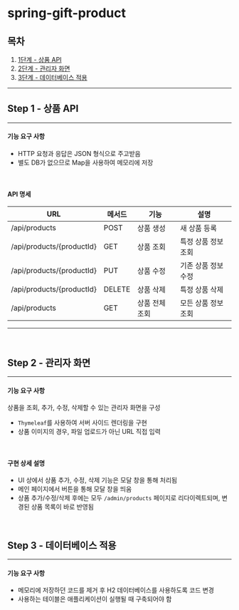# spring-gift-product


## 목차

1. [1단계 - 상품 API](#step-1---상품-api)
2. [2단계 - 관리자 화면](#step-2---관리자-화면)
3. [3단계 - 데이터베이스 적용](#step-3---데이터베이스-적용)

---

## Step 1 - 상품 API

---

#### 기능 요구 사항

- HTTP 요청과 응답은 JSON 형식으로 주고받음
- 별도 DB가 없으므로 Map을 사용하여 메모리에 저장

<br>

#### API 명세 

| URL                  | 메서드  | 기능    | 설명           |
|----------------------|------|-------|--------------|
| /api/products        | POST | 상품 생성 | 새 상품 등록      |
| /api/products/{productId} | GET  | 상품 조회 | 특정 상품 정보 조회  |
| /api/products/{productId} | PUT  | 상품 수정 | 기존 상품 정보 수정  |
| /api/products/{productId} | DELETE | 상품 삭제 | 특정 상품 삭제     |
| /api/products | GET | 상품 전체 조회 | 모든 상품 정보 조회  |

---

<br>

## Step 2 - 관리자 화면

---

#### 기능 요구 사항

상품을 조회, 추가, 수정, 삭제할 수 있는 관리자 화면을 구성

- `Thymeleaf`를 사용하여 서버 사이드 렌더링을 구현
- 상품 이미지의 경우, 파일 업로드가 아닌 URL 직접 입력

<br>

#### 구현 상세 설명

- UI 상에서 상품 추가, 수정, 삭제 기능은 모달 창을 통해 처리됨
- 메인 페이지에서 버튼을 통해 모달 창을 띄움
- 상품 추가/수정/삭제 후에는 모두 `/admin/products` 페이지로 리다이렉트되며, 변경된 상품 목록이 바로 반영됨

<br>

## Step 3 - 데이터베이스 적용

---

#### 기능 요구 사항

- 메모리에 저장하던 코드를 제거 후 H2 데이터베이스를 사용하도록 코드 변경
- 사용하는 테이블은 애플리케이션이 실행될 때 구축되어야 함
